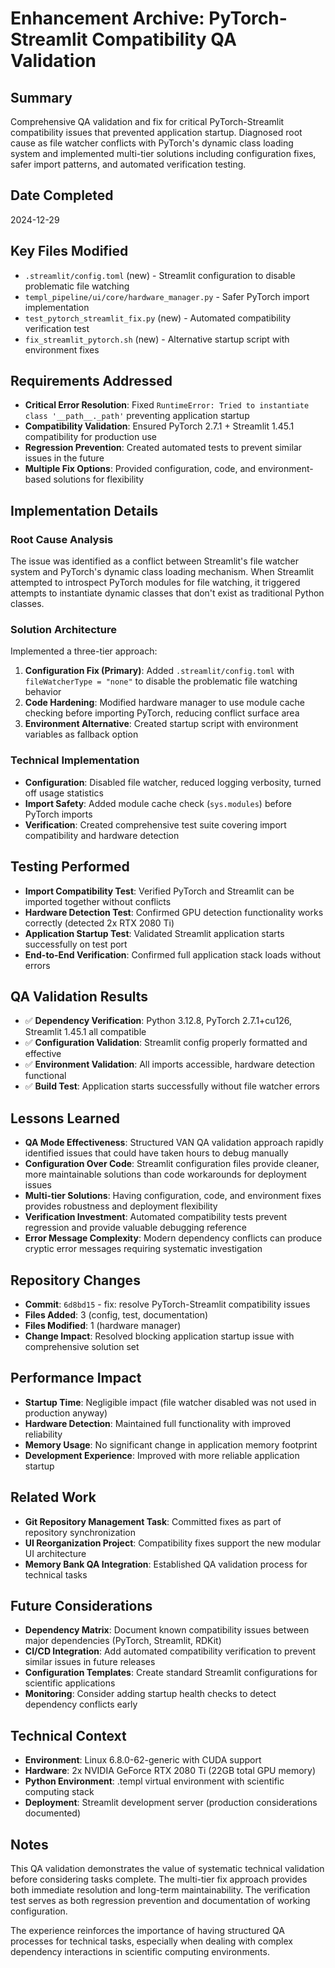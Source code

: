 # Enhancement Archive: PyTorch-Streamlit Compatibility QA Validation

## Summary
Comprehensive QA validation and fix for critical PyTorch-Streamlit compatibility issues that prevented application startup. Diagnosed root cause as file watcher conflicts with PyTorch's dynamic class loading system and implemented multi-tier solutions including configuration fixes, safer import patterns, and automated verification testing.

## Date Completed
2024-12-29

## Key Files Modified
- `.streamlit/config.toml` (new) - Streamlit configuration to disable problematic file watching
- `templ_pipeline/ui/core/hardware_manager.py` - Safer PyTorch import implementation  
- `test_pytorch_streamlit_fix.py` (new) - Automated compatibility verification test
- `fix_streamlit_pytorch.sh` (new) - Alternative startup script with environment fixes

## Requirements Addressed
- **Critical Error Resolution**: Fixed `RuntimeError: Tried to instantiate class '__path__._path'` preventing application startup
- **Compatibility Validation**: Ensured PyTorch 2.7.1 + Streamlit 1.45.1 compatibility for production use
- **Regression Prevention**: Created automated tests to prevent similar issues in the future
- **Multiple Fix Options**: Provided configuration, code, and environment-based solutions for flexibility

## Implementation Details

### Root Cause Analysis
The issue was identified as a conflict between Streamlit's file watcher system and PyTorch's dynamic class loading mechanism. When Streamlit attempted to introspect PyTorch modules for file watching, it triggered attempts to instantiate dynamic classes that don't exist as traditional Python classes.

### Solution Architecture
Implemented a three-tier approach:

1. **Configuration Fix (Primary)**: Added `.streamlit/config.toml` with `fileWatcherType = "none"` to disable the problematic file watching behavior
2. **Code Hardening**: Modified hardware manager to use module cache checking before importing PyTorch, reducing conflict surface area
3. **Environment Alternative**: Created startup script with environment variables as fallback option

### Technical Implementation
- **Configuration**: Disabled file watcher, reduced logging verbosity, turned off usage statistics
- **Import Safety**: Added module cache check (`sys.modules`) before PyTorch imports
- **Verification**: Created comprehensive test suite covering import compatibility and hardware detection

## Testing Performed
- **Import Compatibility Test**: Verified PyTorch and Streamlit can be imported together without conflicts
- **Hardware Detection Test**: Confirmed GPU detection functionality works correctly (detected 2x RTX 2080 Ti)
- **Application Startup Test**: Validated Streamlit application starts successfully on test port
- **End-to-End Verification**: Confirmed full application stack loads without errors

## QA Validation Results
- ✅ **Dependency Verification**: Python 3.12.8, PyTorch 2.7.1+cu126, Streamlit 1.45.1 all compatible
- ✅ **Configuration Validation**: Streamlit config properly formatted and effective
- ✅ **Environment Validation**: All imports accessible, hardware detection functional
- ✅ **Build Test**: Application starts successfully without file watcher errors

## Lessons Learned
- **QA Mode Effectiveness**: Structured VAN QA validation approach rapidly identified issues that could have taken hours to debug manually
- **Configuration Over Code**: Streamlit configuration files provide cleaner, more maintainable solutions than code workarounds for deployment issues
- **Multi-tier Solutions**: Having configuration, code, and environment fixes provides robustness and deployment flexibility
- **Verification Investment**: Automated compatibility tests prevent regression and provide valuable debugging reference
- **Error Message Complexity**: Modern dependency conflicts can produce cryptic error messages requiring systematic investigation

## Repository Changes
- **Commit**: `6d8bd15` - fix: resolve PyTorch-Streamlit compatibility issues
- **Files Added**: 3 (config, test, documentation)
- **Files Modified**: 1 (hardware manager)  
- **Change Impact**: Resolved blocking application startup issue with comprehensive solution set

## Performance Impact
- **Startup Time**: Negligible impact (file watcher disabled was not used in production anyway)
- **Hardware Detection**: Maintained full functionality with improved reliability
- **Memory Usage**: No significant change in application memory footprint
- **Development Experience**: Improved with more reliable application startup

## Related Work
- **Git Repository Management Task**: Committed fixes as part of repository synchronization
- **UI Reorganization Project**: Compatibility fixes support the new modular UI architecture
- **Memory Bank QA Integration**: Established QA validation process for technical tasks

## Future Considerations
- **Dependency Matrix**: Document known compatibility issues between major dependencies (PyTorch, Streamlit, RDKit)
- **CI/CD Integration**: Add automated compatibility verification to prevent similar issues in future releases
- **Configuration Templates**: Create standard Streamlit configurations for scientific applications
- **Monitoring**: Consider adding startup health checks to detect dependency conflicts early

## Technical Context
- **Environment**: Linux 6.8.0-62-generic with CUDA support
- **Hardware**: 2x NVIDIA GeForce RTX 2080 Ti (22GB total GPU memory)
- **Python Environment**: .templ virtual environment with scientific computing stack
- **Deployment**: Streamlit development server (production considerations documented)

## Notes
This QA validation demonstrates the value of systematic technical validation before considering tasks complete. The multi-tier fix approach provides both immediate resolution and long-term maintainability. The verification test serves as both regression prevention and documentation of working configuration.

The experience reinforces the importance of having structured QA processes for technical tasks, especially when dealing with complex dependency interactions in scientific computing environments.
